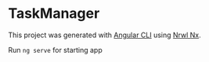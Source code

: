 # TaskManager

This project was generated with [Angular CLI](https://github.com/angular/angular-cli) using [Nrwl Nx](https://nrwl.io/nx).

Run `ng serve` for starting app
